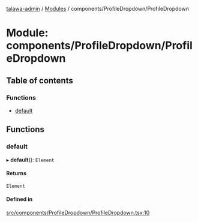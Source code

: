[talawa-admin](../README.md) / [Modules](../modules.md) / components/ProfileDropdown/ProfileDropdown

# Module: components/ProfileDropdown/ProfileDropdown

## Table of contents

### Functions

- [default](components_ProfileDropdown_ProfileDropdown.md#default)

## Functions

### default

▸ **default**(): `Element`

#### Returns

`Element`

#### Defined in

[src/components/ProfileDropdown/ProfileDropdown.tsx:10](https://github.com/Sahi1l-Kumar/talawa-admin/blob/3d595e8/src/components/ProfileDropdown/ProfileDropdown.tsx#L10)
